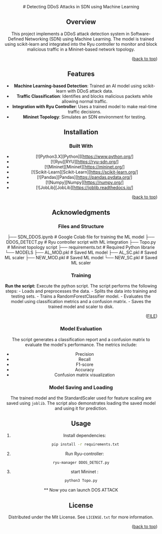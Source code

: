 <div align="center">
# Detecting DDoS Attacks in SDN using Machine Learning

## Overview
This project implements a DDoS attack detection system in Software-Defined Networking (SDN) using Machine Learning. The model is trained using scikit-learn and integrated into the Ryu controller to monitor and block malicious traffic in a Mininet-based network topology.


<p align="right">(<a href="#readme-top">back to top</a>)</p>

## Features
- **Machine Learning-based Detection**: Trained an AI model using scikit-learn with DDoS attack data.
- **Traffic Classification**: Identifies and blocks malicious packets while allowing normal traffic.
- **Integration with Ryu Controller**: Uses a trained model to make real-time traffic decisions.
- **Mininet Topology**: Simulates an SDN environment for testing.

## Installation
### Built With
* [![Python3.X][Python]][https://www.python.org/]
* [![Ryu][RYU][https://ryu-sdn.org/]
* [![Mininet][Mininet][https://mininet.org/]
* [![Scikit-Learn][Scikit-Learn][https://scikit-learn.org/]
* [![Pandas][Pandas][https://pandas.pydata.org/]
* [![Numpy][Numpy][https://numpy.org/]
* [![JobLib][JobLib][https://joblib.readthedocs.io/]

<p align="right">(<a href="#readme-top">back to top</a>)</p>

## Acknowledgments
### Files and Structure

├── SDN_DDOS.ipynb      # Google Colab file for training the ML model
├── DDOS_DETECT.py      # Ryu controller script with ML integration
├── Topo.py             # Mininet topology script
├── requirements.txt    # Required Python librarie
└── MODELS 
   ├── AL_MOD.pkl # Saved ML model
   ├── AL_SC.pkl # Saved ML scaler
   ├── NEW_MOD.pkl # Saved ML model
   └── NEW_SC.pkl # Saved ML scaler

### Training
**Run the script:** Execute the python script.  The script performs the following steps:
    - Loads and preprocesses the data.
    - Splits the data into training and testing sets.
    - Trains a RandomForestClassifier model.
    - Evaluates the model using classification metrics and a confusion matrix.
    - Saves the trained model and scaler to disk.
<p align="right">(<a href="SDN_PJT.ipynb">FILE</a>)</p>

### Model Evaluation

The script generates a classification report and a confusion matrix to evaluate the model's performance. The metrics include:

* Precision
* Recall
* F1-score
* Accuracy
* Confusion matrix visualization

### Model Saving and Loading

The trained model and the StandardScaler used for feature scaling are saved using `joblib`.  The script also demonstrates loading the saved model and using it for prediction.

## Usage
 1. Install dependencies:
```sh
    pip install -r requirements.txt
```
2. Run Ryu-controller:
```sh
ryu-manager DDOS_DETECT.py
```
3. start Mininet :
```sh
python3 Topo.py
```
** Now you can launch DOS ATTACK
## License

Distributed under the Mit License. See `LICENSE.txt` for more information.

<p align="right">(<a href="#readme-top">back to top</a>)</p>
